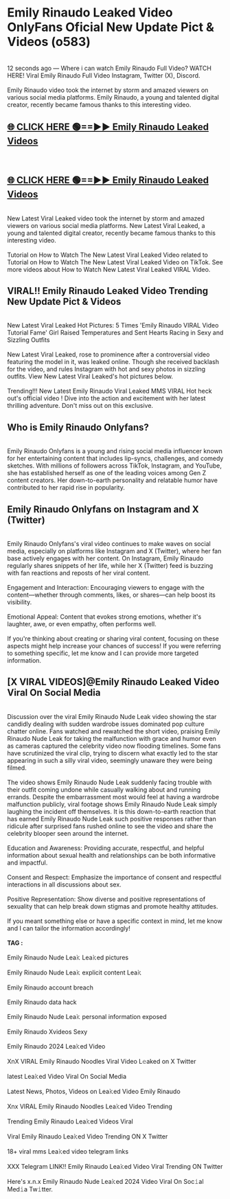# Emily Rinaudo Leaked Video OnlyFans Oficial New Update Pict & Videos (o583)
<br>
12 seconds ago — Where i can watch Emily Rinaudo Full Video? WATCH HERE! Viral Emily Rinaudo Full Video Instagram, Twitter (X), Discord.
<br><br>
Emily Rinaudo video took the internet by storm and amazed viewers on various social media platforms. Emily Rinaudo, a young and talented digital creator, recently became famous thanks to this interesting video.
<br>
<h2><a href="https://play.trustnlinepharmacy.us?title=Emily_Rinaudo">🌐 CLICK HERE 🟢==►► Emily Rinaudo Leaked Videos</a></h2>
<br>
<h2><a href="https://play.trustnlinepharmacy.us?title=Emily_Rinaudo">🌐 CLICK HERE 🟢==►► Emily Rinaudo Leaked Videos</a></h2>
<br>
New Latest Viral Leaked video took the internet by storm and amazed viewers on various social media platforms. New Latest Viral Leaked, a young and talented digital creator, recently became famous thanks to this interesting video.
<br><br>
Tutorial on How to Watch The New Latest Viral Leaked Video related to Tutorial on How to Watch The New Latest Viral Leaked Video on TikTok. See more videos about How to Watch New Latest Viral Leaked VIRAL Video.
<br>
<h2>VIRAL!! Emily Rinaudo Leaked Video Trending New Update Pict & Videos</h2>
<br>
New Latest Viral Leaked Hot Pictures: 5 Times 'Emily Rinaudo VIRAL Video Tutorial Fame' Girl Raised Temperatures and Sent Hearts Racing in Sexy and Sizzling Outfits
<br><br>
New Latest Viral Leaked, rose to prominence after a controversial video featuring the model in it, was leaked online. Though she received backlash for the video, and rules Instagram with hot and sexy photos in sizzling outfits. View New Latest Viral Leaked's hot pictures below.
<br><br>
Trending!!! New Latest Emily Rinaudo Viral Leaked MMS VIRAL Hot heck out's official video ! Dive into the action and excitement with her latest thrilling adventure. Don't miss out on this exclusive.
<br>
<h2>Who is Emily Rinaudo Onlyfans?</h2>
<br>
Emily Rinaudo Onlyfans is a young and rising social media influencer known for her entertaining content that includes lip-syncs, challenges, and comedy sketches. With millions of followers across TikTok, Instagram, and YouTube, she has established herself as one of the leading voices among Gen Z content creators. Her down-to-earth personality and relatable humor have contributed to her rapid rise in popularity.
<br>
<h2>Emily Rinaudo Onlyfans on Instagram and X (Twitter)</h2>
<br>
Emily Rinaudo Onlyfans's viral video continues to make waves on social media, especially on platforms like Instagram and X (Twitter), where her fan base actively engages with her content. On Instagram, Emily Rinaudo regularly shares snippets of her life, while her X (Twitter) feed is buzzing with fan reactions and reposts of her viral content.
<br><br>
Engagement and Interaction: Encouraging viewers to engage with the content—whether through comments, likes, or shares—can help boost its visibility.
<br><br>
Emotional Appeal: Content that evokes strong emotions, whether it's laughter, awe, or even empathy, often performs well.
<br><br>
If you're thinking about creating or sharing viral content, focusing on these aspects might help increase your chances of success! If you were referring to something specific, let me know and I can provide more targeted information.
<br>
<h2>[X VIRAL VIDEOS]@Emily Rinaudo Leaked Video Viral On Social Media</h2>
<br>
Discussion over the viral Emily Rinaudo Nude Leak video showing the star candidly dealing with sudden wardrobe issues dominated pop culture chatter online. Fans watched and rewatched the short video, praising Emily Rinaudo Nude Leak for taking the malfunction with grace and humor even as cameras captured the celebrity video now flooding timelines. Some fans have scrutinized the viral clip, trying to discern what exactly led to the star appearing in such a silly viral video, seemingly unaware they were being filmed.
<br><br>
The video shows Emily Rinaudo Nude Leak suddenly facing trouble with their outfit coming undone while casually walking about and running errands. Despite the embarrassment most would feel at having a wardrobe malfunction publicly, viral footage shows Emily Rinaudo Nude Leak simply laughing the incident off themselves. It is this down-to-earth reaction that has earned Emily Rinaudo Nude Leak such positive responses rather than ridicule after surprised fans rushed online to see the video and share the celebrity blooper seen around the internet.
<br><br>
Education and Awareness: Providing accurate, respectful, and helpful information about sexual health and relationships can be both informative and impactful.
<br><br>
Consent and Respect: Emphasize the importance of consent and respectful interactions in all discussions about sex.
<br><br>
Positive Representation: Show diverse and positive representations of sexuality that can help break down stigmas and promote healthy attitudes.
<br><br>
If you meant something else or have a specific context in mind, let me know and I can tailor the information accordingly!
<br><br>
<strong>TAG :</strong>
<br><br>
Emily Rinaudo Nude Lea𝚔 Lea𝚔ed pictures
<br><br>
Emily Rinaudo Nude Lea𝚔 explicit content Lea𝚔
<br><br>
Emily Rinaudo account breach
<br><br>
Emily Rinaudo data hack
<br><br>
Emily Rinaudo Nude Lea𝚔 personal information exposed
<br><br>
Emily Rinaudo Xvideos Sexy
<br><br>
Emily Rinaudo 2024 Lea𝚔ed Video
<br><br>
XnX VIRAL Emily Rinaudo Noodles Viral Video L𝚎aked on X Twitter
<br><br>
latest Lea𝚔ed Video Viral On Social Media
<br><br>
Latest News, Photos, Videos on Lea𝚔ed Video Emily Rinaudo
<br><br>
Xnx VIRAL Emily Rinaudo Noodles Lea𝚔ed Video Trending
<br><br>
Trending Emily Rinaudo Lea𝚔ed Videos Viral
<br><br>
Viral Emily Rinaudo Lea𝚔ed Video Trending ON X Twitter
<br><br>
18+ viral mms Lea𝚔ed video telegram links
<br><br>
XXX Telegram LINK!! Emily Rinaudo Lea𝚔ed Video Viral Trending ON Twitter
<br><br>
Here's x.n.x Emily Rinaudo Nude Lea𝚔ed 2024 Video Viral On Soc𝚒al Med𝚒a Tw𝚒tter.